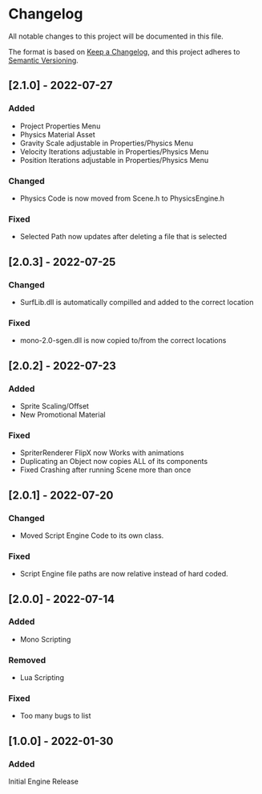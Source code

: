 # Changelog
All notable changes to this project will be documented in this file.

The format is based on [Keep a Changelog](https://keepachangelog.com/en/1.0.0/),
and this project adheres to [Semantic Versioning](https://semver.org/spec/v2.0.0.html).

## [2.1.0] - 2022-07-27

### Added
- Project Properties Menu
- Physics Material Asset
- Gravity Scale adjustable in Properties/Physics Menu
- Velocity Iterations adjustable in Properties/Physics Menu
- Position Iterations adjustable in Properties/Physics Menu

### Changed
- Physics Code is now moved from Scene.h to PhysicsEngine.h

### Fixed
- Selected Path now updates after deleting a file that is selected

## [2.0.3] - 2022-07-25

### Changed
- SurfLib.dll is automatically compilled and added to the correct location

### Fixed
- mono-2.0-sgen.dll is now copied to/from the correct locations

## [2.0.2] - 2022-07-23

### Added
- Sprite Scaling/Offset
- New Promotional Material

### Fixed
- SpriterRenderer FlipX now Works with animations
- Duplicating an Object now copies ALL of its components
- Fixed Crashing after running Scene more than once

## [2.0.1] - 2022-07-20
### Changed
- Moved Script Engine Code to its own class.

### Fixed
- Script Engine file paths are now relative instead of hard coded.

## [2.0.0] - 2022-07-14
### Added
- Mono Scripting

### Removed
- Lua Scripting

### Fixed
- Too many bugs to list


## [1.0.0] - 2022-01-30
### Added
  Initial Engine Release
